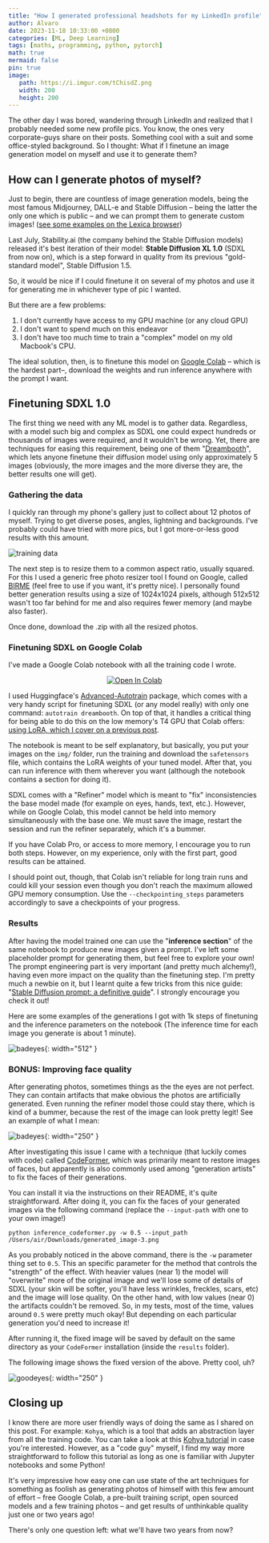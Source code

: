 ```yaml
---
title: "How I generated professional headshots for my LinkedIn profile"
author: Alvaro
date: 2023-11-18 10:33:00 +0800
categories: [ML, Deep Learning]
tags: [maths, programming, python, pytorch]
math: true
mermaid: false
pin: true
image:
   path: https://i.imgur.com/tChisdZ.png
   width: 200
   height: 200
---
```


The other day I was bored, wandering through LinkedIn and realized that I probably needed some new profile pics. You know, the ones very corporate-guys share on their posts. Something cool with a suit and some office-styled background. So I thought: What if I finetune an image generation model on myself and use it to generate them? 


## How can I generate photos of myself?

Just to begin, there are countless of image generation models, being the most famous Midjourney, DALL-e and Stable Diffusion – being the latter the only one which is public – and we can prompt them to generate custom images! ([see some examples on the Lexica browser](https://lexica.art/?q=d8fce142-23e4-4bd9-9ae1-6e32db4d3ddd))

Last July, Stability.ai (the company behind the Stable Diffusion models) released it's best iteration of their model: **Stable Diffusion XL 1.0** (SDXL from now on), which is a step forward in quality from its previous "gold-standard model", Stable Diffusion 1.5. 

So, it would be nice if I could finetune it on several of my photos and use it for generating me in whichever type of pic I wanted.

But there are a few problems: 

1. I don't currently have access to my GPU machine (or any cloud GPU)
2. I don't want to spend much on this endeavor
3. I don't have too much time to train a "complex" model on my old Macbook's CPU.

The ideal solution, then, is to finetune this model on [Google Colab](https://colab.google/) – which is the hardest part–, download the weights and run inference anywhere with the prompt I want.


## Finetuning SDXL 1.0

The first thing we need with any ML model is to gather data. Regardless, with a model such big and complex as SDXL one could expect hundreds or thousands of images were required, and it wouldn't be wrong. Yet, there are techniques for easing this requirement, being one of them "[Dreambooth](https://arxiv.org/abs/2208.12242)", which lets anyone finetune their diffusion model using only approximately 5 images (obviously, the more images and the more diverse they are, the better results one will get).

### Gathering the data

I quickly ran through my phone's gallery just to collect about 12 photos of myself. Trying to get diverse poses, angles, lightning and backgrounds. I've probably could have tried with more pics, but I got more-or-less good results with this amount.

![training data](assets/img/posts/dreambooth/trainingdata.png)

The next step is to resize them to a common aspect ratio, usually squared. For this I used a generic free photo resizer tool I found on Google, called [BIRME](https://www.birme.net/?target_width=1024&target_height=1024) (feel free to use if you want, it's pretty nice). I personally found better generation results using a size of 1024x1024 pixels, although 512x512 wasn't too far behind for me and also requires fewer memory (and maybe also faster).

Once done, download the .zip with all the resized photos.


### Finetuning SDXL on Google Colab

I've made a Google Colab notebook with all the training code I wrote. 

<center>
    <a target="_blank" href="https://colab.research.google.com/github/AIRLegend/notebook-examples/blob/master/dreambooth_lora/GenerateImagesOfYourself.ipynb">
    <img src="https://colab.research.google.com/assets/colab-badge.svg" alt="Open In Colab"/>
    </a>
</center>

I used Huggingface's [Advanced-Autotrain](https://github.com/huggingface/autotrain-advanced/tree/main) package, which comes with a very handy script for finetuning SDXL (or any model really)  with only one command: `autotrain dreambooth`. On top of that, it handles a critical thing for being able to do this on the low memory's T4 GPU that Colab offers: [using LoRA, which I cover on a previous post](https://airlegend.github.io/posts/lora/).

The notebook is meant to be self explanatory, but basically, you put your images on the `img/` folder, run the training and download the `safetensors` file, which contains the LoRA weights of your tuned model. After that, you can run inference with them wherever you want (although the notebook contains a section for doing it). 

SDXL comes with a "Refiner" model which is meant to "fix" inconsistencies the base model made (for example on eyes, hands, text, etc.). However, while on Google Colab, this model cannot be held into memory simultaneously with the base one. We must save the image, restart the session and run the refiner separately, which it's a bummer.

If you have Colab Pro, or access to more memory, I encourage you to run both steps. However, on my experience, only with the first part, good results can be attained.

I should point out, though, that Colab isn't reliable for long train runs and could kill your session even though you don't reach the maximum allowed GPU memory consumption. Use the `--checkpointing_steps` parameters accordingly to save a checkpoints of your progress.


### Results

After having the model trained one can use the "**inference section**" of the same notebook to produce new images given a prompt. I've left some placeholder prompt for generating them, but feel free to explore your own! The prompt engineering part is very important (and pretty much alchemy!), having even more impact on the quality than the finetuning step. I'm pretty much a newbie on it, but I learnt quite a few tricks from this nice guide: "[Stable Diffusion prompt: a definitive guide](https://stable-diffusion-art.com/prompt-guide/)". I strongly encourage you check it out!

Here are some examples of the generations I got with 1k steps of finetuning and the inference parameters on the notebook (The inference time for each image you generate is about 1 minute).

![badeyes](assets/img/posts/dreambooth/gridexamples.png){: width="512" }



### BONUS: Improving face quality

After generating photos, sometimes things as the the eyes are not perfect. They can contain artifacts that make obvious the photos are artificially generated. Even running the refiner model those could stay there, which is kind of a bummer, because the rest of the image can look pretty legit! See an example of what I mean:

![badeyes](assets/img/posts/dreambooth/badeyes1.png){: width="250" }


After investigating this issue I came with a technique (that luckily comes with code) called [CodeFormer](https://github.com/sczhou/CodeFormer), which was primarily meant to restore images of faces, but apparently is also commonly used among "generation artists" to fix the faces of their generations.

You can install it via the instructions on their README, it's quite straightforward. After doing it, you can  fix the faces of your generated images via the following command (replace the `--input-path` with one to your own image!)

```
python inference_codeformer.py -w 0.5 --input_path /Users/air/Downloads/generated_image-3.png
```

As you probably noticed in the above command, there is the `-w` parameter thing set to `0.5`. This an specific parameter for the method that controls the "strength" of the effect. With heavier values (near 1) the model will "overwrite" more of the original image and we'll lose some of details of SDXL (your skin will be softer, you'll have less wrinkles, freckles, scars, etc) and the image will lose quality. On the other hand, with low values (near 0) the artifacts couldn't be removed. So, in my tests, most of the time, values around `0.5` were pretty much okay! But depending on each particular generation you'd need to increase it!

After running it, the fixed image will be saved by default on the same directory as your `CodeFormer` installation (inside the `results` folder).

The following image shows the fixed version of the above. Pretty cool, uh?

![goodeyes](assets/img/posts/dreambooth/goodeyes1.png){: width="250" }


## Closing up

I know there are more user friendly ways of doing the same as I shared on this post. For example: `Kohya`,  which is a tool that adds an abstraction layer from all the training  code. You can take a look at this [Kohya tutorial](https://www.youtube.com/watch?v=TpuDOsuKIBo) in case you're interested. However, as a "code guy" myself, I find my way more straightforward to follow this tutorial as long as one is familiar with Jupyter notebooks and some Python!

It's very impressive how easy one can use state of the art techniques for something as foolish as generating photos of himself with this few amount of effort – free Google Colab, a pre-built training script, open sourced models and a few training photos – and get results of unthinkable quality just one or two years ago! 

There's only one question left: what we'll have two years from now?